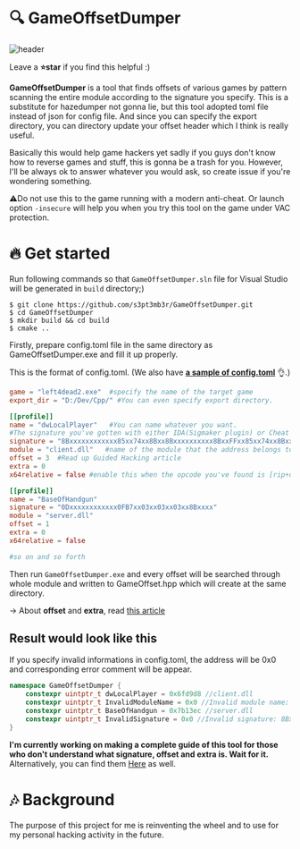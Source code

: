 # :mag: GameOffsetDumper

![header](https://user-images.githubusercontent.com/33578715/93803078-e8c84180-fc76-11ea-8fd4-dce048825479.PNG)

Leave a **:star:star** if you find this helpful :)

**GameOffsetDumper** is a tool that finds offsets of various games by pattern scanning the entire module according to the signature you specify. This is a substitute for hazedumper not gonna lie, but this tool adopted toml file instead of json for config file. And since you can specify the export directory, you can directory update your offset header which I think is really useful.

Basically this would help game hackers yet sadly if you guys don't know how to reverse games and stuff, this is gonna be a trash for you. However, I'll be always ok to answer whatever you would ask, so create issue if you're wondering something.

:warning:Do not use this to the game running with a modern anti-cheat. Or launch option `-insecure` will help you when you try this tool on the game under VAC protection.

# :fire: Get started

Run following commands so that `GameOffsetDumper.sln` file for Visual Studio will be generated in `build` directory;)

```
$ git clone https://github.com/s3pt3mb3r/GameOffsetDumper.git
$ cd GameOffsetDumper
$ mkdir build && cd build
$ cmake ..
```

Firstly, prepare config.toml file in the same directory as GameOffsetDumper.exe and fill it up properly.

This is the format of config.toml.
(We also have [**a sample of config.toml**](https://github.com/s3pt3mb3r/GameOffsetDumper/blob/master/config.toml) :ok_hand:.)

```toml
game = "left4dead2.exe"  #specify the name of the target game
export_dir = "D:/Dev/Cpp/" #You can even specify export directory.

[[profile]]
name = "dwLocalPlayer"   #You can name whatever you want.
#The signature you've gotten with either IDA(Sigmaker plugin) or Cheat Engine(AAmaker plugin)
signature = "8Bxxxxxxxxxxxx85xx74xx8Bxx8Bxxxxxxxxxx8BxxFFxx85xx74xx8Bxx"
module = "client.dll"   #name of the module that the address belongs to
offset = 3  #Read up Guided Hacking article
extra = 0
x64relative = false #enable this when the opcode you've found is [rip+offset]

[[profile]]
name = "BaseOfHandgun"
signature = "0Dxxxxxxxxxxxx0FB7xx03xx03xx03xx8Bxxxx"
module = "server.dll"
offset = 1
extra = 0
x64relative = false

#so on and so forth
```

Then run `GameOffsetDumper.exe` and every offset will be searched through whole module and written to GameOffset.hpp which will create at the same directory.

-> About **offset** and **extra**, read [this article](https://guidedhacking.com/resources/download-hazedumper-csgo-offset-dumper.24/)

## Result would look like this

If you specify invalid informations in config.toml, the address will be 0x0 and corresponding error comment will be appear.
```hpp
namespace GameOffsetDumper {
    constexpr uintptr_t dwLocalPlayer = 0x6fd9d8 //client.dll
    constexpr uintptr_t InvalidModuleName = 0x0 //Invalid module name: client.dll
    constexpr uintptr_t BaseOfHandgun = 0x7b13ec //server.dll
    constexpr uintptr_t InvalidSignature = 0x0 //Invalid signature: 8Bxxxxx
}
```

**I'm currently working on making a complete guide of this tool for those who don't understand what signature, offset and extra is. Wait for it.** Alternatively, you can find them [Here](https://guidedhacking.com/resources/download-hazedumper-csgo-offset-dumper.24/) as well.

# :notes: Background

The purpose of this project for me is reinventing the wheel and to use for my personal hacking activity in the future.
